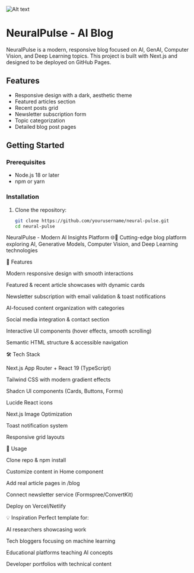![Alt text](https://images.unsplash.com/photo-1620712943543-bcc4688e7485)

# NeuralPulse - AI Blog

NeuralPulse is a modern, responsive blog focused on AI, GenAI, Computer Vision, and Deep Learning topics. This project is built with Next.js and designed to be deployed on GitHub Pages.

## Features

- Responsive design with a dark, aesthetic theme
- Featured articles section
- Recent posts grid
- Newsletter subscription form
- Topic categorization
- Detailed blog post pages

## Getting Started

### Prerequisites

- Node.js 18 or later
- npm or yarn

### Installation

1. Clone the repository:
   ```bash
   git clone https://github.com/yourusername/neural-pulse.git
   cd neural-pulse
NeuralPulse - Modern AI Insights Platform 🌐🧠
Cutting-edge blog platform exploring AI, Generative Models, Computer Vision, and Deep Learning technologies

🚀 Features

Modern responsive design with smooth interactions

Featured & recent article showcases with dynamic cards

Newsletter subscription with email validation & toast notifications

AI-focused content organization with categories

Social media integration & contact section

Interactive UI components (hover effects, smooth scrolling)

Semantic HTML structure & accessible navigation

🛠️ Tech Stack

Next.js App Router + React 19 (TypeScript)

Tailwind CSS with modern gradient effects

Shadcn UI components (Cards, Buttons, Forms)

Lucide React icons

Next.js Image Optimization

Toast notification system

Responsive grid layouts

🎯 Usage

Clone repo & npm install

Customize content in Home component

Add real article pages in /blog

Connect newsletter service (Formspree/ConvertKit)

Deploy on Vercel/Netlify

💡 Inspiration
Perfect template for:

AI researchers showcasing work

Tech bloggers focusing on machine learning

Educational platforms teaching AI concepts

Developer portfolios with technical content
